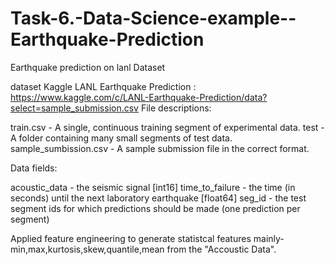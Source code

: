 # Task-6.-Data-Science-example--Earthquake-Prediction
Earthquake prediction on lanl Dataset

dataset Kaggle LANL Earthquake Prediction : https://www.kaggle.com/c/LANL-Earthquake-Prediction/data?select=sample_submission.csv File descriptions:

train.csv - A single, continuous training segment of experimental data. test - A folder containing many small segments of test data. sample_sumbission.csv - A sample submission file in the correct format.

Data fields:

acoustic_data - the seismic signal [int16] time_to_failure - the time (in seconds) until the next laboratory earthquake [float64] seg_id - the test segment ids for which predictions should be made (one prediction per segment)


Applied feature engineering to generate statistcal features mainly-min,max,kurtosis,skew,quantile,mean from the "Accoustic Data".


